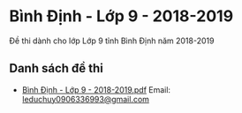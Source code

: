 # Bình Định - Lớp 9 - 2018-2019

Đề thi dành cho lớp Lớp 9 tỉnh Bình Định năm 2018-2019

## Danh sách đề thi

- [Bình Định - Lớp 9 - 2018-2019.pdf](Bình%20Định%20-%20Lớp%209%20-%202018-2019.pdf)
Email: leduchuy0906336993@gmail.com

